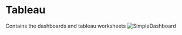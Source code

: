 # Tableau
Contains the dashboards and tableau worksheets
![SimpleDashboard](https://user-images.githubusercontent.com/44191470/77312532-30056200-6d28-11ea-8210-25835cd174d4.png)
